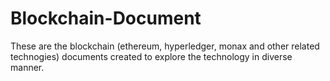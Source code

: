 # Blockchain-Document
These are the blockchain (ethereum, hyperledger, monax and other related technogies)  documents created to explore the technology in diverse manner.
